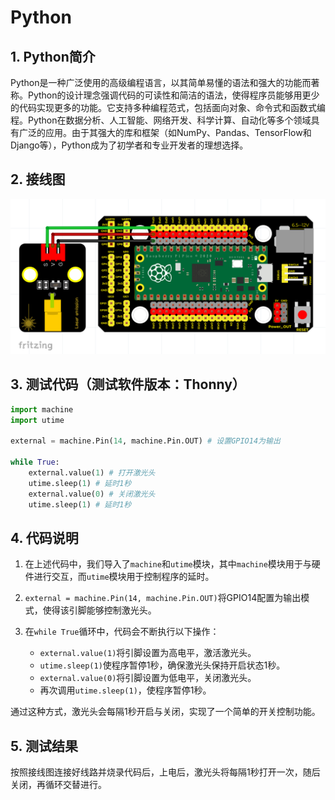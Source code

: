 # Python


## 1. Python简介  

Python是一种广泛使用的高级编程语言，以其简单易懂的语法和强大的功能而著称。Python的设计理念强调代码的可读性和简洁的语法，使得程序员能够用更少的代码实现更多的功能。它支持多种编程范式，包括面向对象、命令式和函数式编程。Python在数据分析、人工智能、网络开发、科学计算、自动化等多个领域具有广泛的应用。由于其强大的库和框架（如NumPy、Pandas、TensorFlow和Django等），Python成为了初学者和专业开发者的理想选择。  

## 2. 接线图  

![](media/5754693dc97a65dd54e46d10c7ca8120.png)  

## 3. 测试代码（测试软件版本：Thonny）  

```python  
import machine  
import utime  

external = machine.Pin(14, machine.Pin.OUT) # 设置GPIO14为输出  

while True:  
    external.value(1) # 打开激光头  
    utime.sleep(1) # 延时1秒  
    external.value(0) # 关闭激光头  
    utime.sleep(1) # 延时1秒  
```  

## 4. 代码说明  

1. 在上述代码中，我们导入了`machine`和`utime`模块，其中`machine`模块用于与硬件进行交互，而`utime`模块用于控制程序的延时。  

2. `external = machine.Pin(14, machine.Pin.OUT)`将GPIO14配置为输出模式，使得该引脚能够控制激光头。  

3. 在`while True`循环中，代码会不断执行以下操作：  
   - `external.value(1)`将引脚设置为高电平，激活激光头。  
   - `utime.sleep(1)`使程序暂停1秒，确保激光头保持开启状态1秒。  
   - `external.value(0)`将引脚设置为低电平，关闭激光头。  
   - 再次调用`utime.sleep(1)`，使程序暂停1秒。  

通过这种方式，激光头会每隔1秒开启与关闭，实现了一个简单的开关控制功能。  

## 5. 测试结果  

按照接线图连接好线路并烧录代码后，上电后，激光头将每隔1秒打开一次，随后关闭，再循环交替进行。



